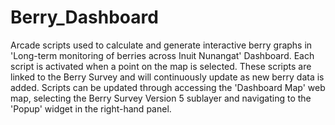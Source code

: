 # Berry_Dashboard
Arcade scripts used to calculate and generate interactive berry graphs in 'Long-term monitoring of berries across Inuit Nunangat' Dashboard. Each script is activated when a point on the map is selected. These scripts are linked to the Berry Survey and will continuously update as new berry data is added. Scripts can be updated through accessing the 'Dashboard Map' web map, selecting the Berry Survey Version 5 sublayer and navigating to the 'Popup' widget in the right-hand panel.  
